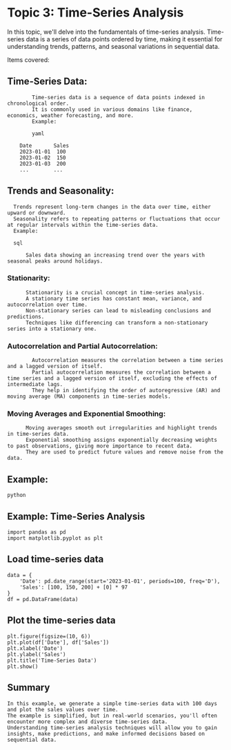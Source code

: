 # Topic 3: Time-Series Analysis

In this topic, we'll delve into the fundamentals of time-series analysis. Time-series data is a series of data points ordered by time, making it essential for understanding trends, patterns, and seasonal variations in sequential data.

Items covered:

## Time-Series Data:
            Time-series data is a sequence of data points indexed in chronological order.
            It is commonly used in various domains like finance, economics, weather forecasting, and more.
            Example:
    
            yaml
    
        Date       Sales
        2023-01-01  100
        2023-01-02  150
        2023-01-03  200
        ...        ...

## Trends and Seasonality:

      Trends represent long-term changes in the data over time, either upward or downward.
      Seasonality refers to repeating patterns or fluctuations that occur at regular intervals within the time-series data.
      Example:
  
      sql
  
          Sales data showing an increasing trend over the years with seasonal peaks around holidays.

  ### Stationarity:
          Stationarity is a crucial concept in time-series analysis.
          A stationary time series has constant mean, variance, and autocorrelation over time.
          Non-stationary series can lead to misleading conclusions and predictions.
          Techniques like differencing can transform a non-stationary series into a stationary one.

  ### Autocorrelation and Partial Autocorrelation:
            Autocorrelation measures the correlation between a time series and a lagged version of itself.
            Partial autocorrelation measures the correlation between a time series and a lagged version of itself, excluding the effects of intermediate lags.
            They help in identifying the order of autoregressive (AR) and moving average (MA) components in time-series models.

  ### Moving Averages and Exponential Smoothing:
          Moving averages smooth out irregularities and highlight trends in time-series data.
          Exponential smoothing assigns exponentially decreasing weights to past observations, giving more importance to recent data.
          They are used to predict future values and remove noise from the data.

## Example:

    python
    
  ## Example: Time-Series Analysis
    
    import pandas as pd
    import matplotlib.pyplot as plt
    
  ## Load time-series data
    data = {
        'Date': pd.date_range(start='2023-01-01', periods=100, freq='D'),
        'Sales': [100, 150, 200] + [0] * 97
    }
    df = pd.DataFrame(data)
    
  ## Plot the time-series data
    plt.figure(figsize=(10, 6))
    plt.plot(df['Date'], df['Sales'])
    plt.xlabel('Date')
    plt.ylabel('Sales')
    plt.title('Time-Series Data')
    plt.show()

## Summary    
    In this example, we generate a simple time-series data with 100 days and plot the sales values over time. 
    The example is simplified, but in real-world scenarios, you'll often encounter more complex and diverse time-series data.
    Understanding time-series analysis techniques will allow you to gain insights, make predictions, and make informed decisions based on sequential data.
